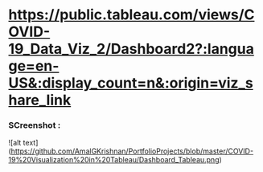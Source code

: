 
# https://public.tableau.com/views/COVID-19_Data_Viz_2/Dashboard2?:language=en-US&:display_count=n&:origin=viz_share_link



### SCreenshot :
![alt text] (https://github.com/AmalGKrishnan/PortfolioProjects/blob/master/COVID-19%20Visualization%20in%20Tableau/Dashboard_Tableau.png)
